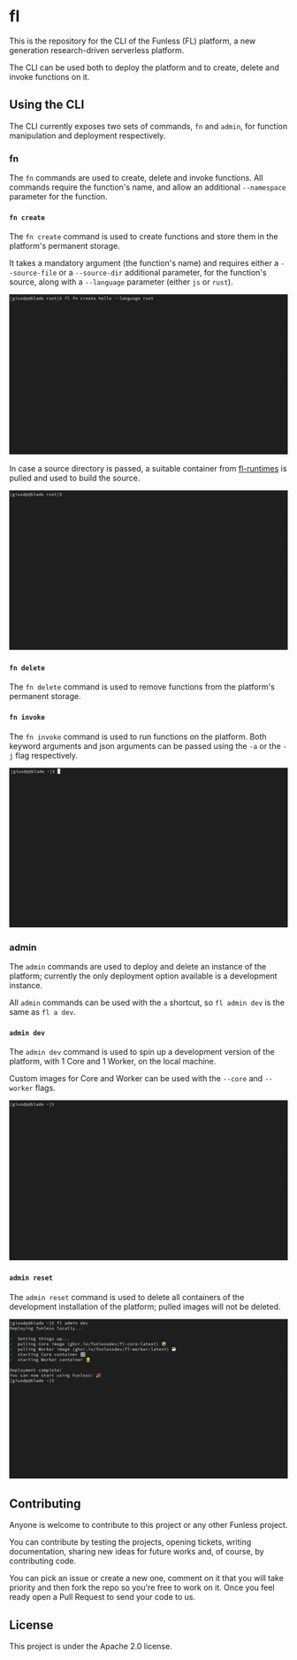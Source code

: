 <!--
  ~ Copyright 2022 Giuseppe De Palma, Matteo Trentin
  ~
  ~ Licensed under the Apache License, Version 2.0 (the "License");
  ~ you may not use this file except in compliance with the License.
  ~ You may obtain a copy of the License at
  ~
  ~ http://www.apache.org/licenses/LICENSE-2.0
  ~
  ~ Unless required by applicable law or agreed to in writing, software
  ~ distributed under the License is distributed on an "AS IS" BASIS,
  ~ WITHOUT WARRANTIES OR CONDITIONS OF ANY KIND, either express or implied.
  ~ See the License for the specific language governing permissions and
  ~ limitations under the License.
-->

# fl

This is the repository for the CLI of the Funless (FL) platform, a new generation research-driven serverless platform.

The CLI can be used both to deploy the platform and to create, delete and invoke functions on it.

## Using the CLI

The CLI currently exposes two sets of commands, `fn` and `admin`, for function manipulation and deployment respectively.
### fn

The `fn` commands are used to create, delete and invoke functions. All commands require the function's name, and allow an additional `--namespace` parameter for the function.

#### `fn create`

The `fn create` command is used to create functions and store them in the platform's permanent storage.

It takes a mandatory argument (the function's name) and requires either a `--source-file` or a `--source-dir` additional parameter, for the function's source, along with a `--language` parameter 
(either `js` or `rust`).

![](assets/img/fl_create_file.gif)

In case a source directory is passed, a suitable container from [fl-runtimes](https://github.com/funlessdev/fl-runtimes) is pulled and used to build the source.

![](assets/img/fl_create_dir.gif)


#### `fn delete`

The `fn delete` command is used to remove functions from the platform's permanent storage.



#### `fn invoke`

The `fn invoke` command is used to run functions on the platform. Both keyword arguments and json arguments can be passed using the `-a` or the `-j` flag respectively.

![](assets/img/fl_invoke.gif)

### admin

The `admin` commands are used to deploy and delete an instance of the platform; currently the only deployment option available is a development instance.

All `admin` commands can be used with the `a` shortcut, so `fl admin dev` is the same as `fl a dev`.

#### `admin dev`

The `admin dev` command is used to spin up a development version of the platform, with 1 Core and 1 Worker, on the local machine.

Custom images for Core and Worker can be used with the `--core` and `--worker` flags.

![](assets/img/fl_admin_dev.gif)

#### `admin reset`

The `admin reset` command is used to delete all containers of the development installation of the platform; pulled images will not be deleted.

![](assets/img/fl_admin_reset.gif)

## Contributing

Anyone is welcome to contribute to this project or any other Funless project. 

You can contribute by testing the projects, opening tickets, writing documentation, sharing new ideas for future works and, of course,
by contributing code. 

You can pick an issue or create a new one, comment on it that you will take priority and then fork the repo so you're free to work on it.
Once you feel ready open a Pull Request to send your code to us.

## License

This project is under the Apache 2.0 license.